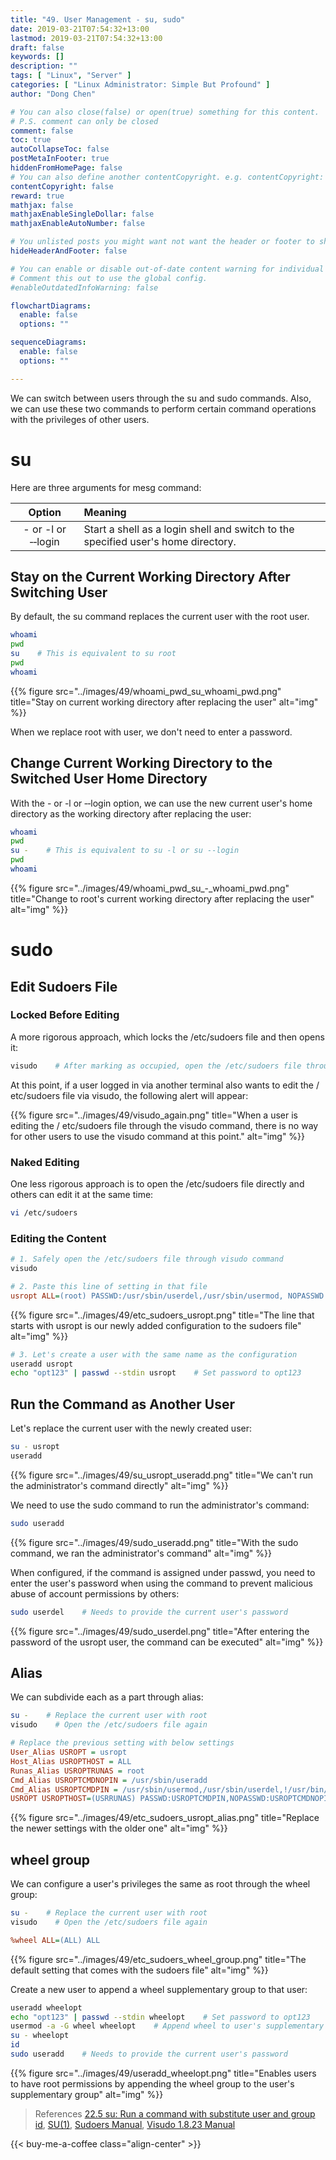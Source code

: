 ```yaml
---
title: "49. User Management - su, sudo"
date: 2019-03-21T07:54:32+13:00
lastmod: 2019-03-21T07:54:32+13:00
draft: false
keywords: []
description: ""
tags: [ "Linux", "Server" ]
categories: [ "Linux Administrator: Simple But Profound" ]
author: "Dong Chen"

# You can also close(false) or open(true) something for this content.
# P.S. comment can only be closed
comment: false
toc: true
autoCollapseToc: false
postMetaInFooter: true
hiddenFromHomePage: false
# You can also define another contentCopyright. e.g. contentCopyright: "This is another copyright."
contentCopyright: false
reward: true
mathjax: false
mathjaxEnableSingleDollar: false
mathjaxEnableAutoNumber: false

# You unlisted posts you might want not want the header or footer to show
hideHeaderAndFooter: false

# You can enable or disable out-of-date content warning for individual post.
# Comment this out to use the global config.
#enableOutdatedInfoWarning: false

flowchartDiagrams:
  enable: false
  options: ""

sequenceDiagrams: 
  enable: false
  options: ""

---
```


We can switch between users through the su and sudo commands. Also, we can use these two commands to perform certain command operations with the privileges of other users.

<!--more-->

# su

Here are three arguments for mesg command:

| Option | Meaning |
|:---------------:|:---------------|
| - or -l or &#8209;&#8209;login | Start a shell as a login shell and switch to the specified user's home directory. |

## Stay on the Current Working Directory After Switching User

By default, the su command replaces the current user with the root user.

```bash
whoami
pwd
su    # This is equivalent to su root
pwd
whoami
```

{{% figure src="../images/49/whoami_pwd_su_whoami_pwd.png" title="Stay on current working directory after replacing the user" alt="img" %}}

When we replace root with user, we don't need to enter a password.

## Change Current Working Directory to the Switched User Home Directory

With the - or -l or &#8209;&#8209;login option, we can use the new current user's home directory as the working directory after replacing the user:

```bash
whoami
pwd
su -    # This is equivalent to su -l or su --login
pwd
whoami
```

{{% figure src="../images/49/whoami_pwd_su_-_whoami_pwd.png" title="Change to root's current working directory after replacing the user" alt="img" %}}

# sudo

## Edit Sudoers File

### Locked Before Editing

A more rigorous approach, which locks the /etc/sudoers file and then opens it:

```bash
visudo    # After marking as occupied, open the /etc/sudoers file through the vi editor
```

At this point, if a user logged in via another terminal also wants to edit the / etc/sudoers file via visudo, the following alert will appear:

{{% figure src="../images/49/visudo_again.png" title="When a user is editing the / etc/sudoers file through the visudo command, there is no way for other users to use the visudo command at this point." alt="img" %}}

### Naked Editing

One less rigorous approach is to open the /etc/sudoers file directly and others can edit it at the same time:

```bash
vi /etc/sudoers
```

### Editing the Content

```bash
# 1. Safely open the /etc/sudoers file through visudo command
visudo
```

```ini
# 2. Paste this line of setting in that file
usropt ALL=(root) PASSWD:/usr/sbin/userdel,/usr/sbin/usermod, NOPASSWD:/usr/sbin/useradd
```

{{% figure src="../images/49/etc_sudoers_usropt.png" title="The line that starts with usropt is our newly added configuration to the sudoers file" alt="img" %}}

```bash
# 3. Let's create a user with the same name as the configuration
useradd usropt
echo "opt123" | passwd --stdin usropt    # Set password to opt123
```

## Run the Command as Another User

Let's replace the current user with the newly created user:

```bash
su - usropt
useradd
```

{{% figure src="../images/49/su_usropt_useradd.png" title="We can't run the administrator's command directly" alt="img" %}}

We need to use the sudo command to run the administrator's command:

```bash
sudo useradd
```

{{% figure src="../images/49/sudo_useradd.png" title="With the sudo command, we ran the administrator's command" alt="img" %}}

When configured, if the command is assigned under passwd, you need to enter the user's password when using the command to prevent malicious abuse of account permissions by others:

```bash
sudo userdel    # Needs to provide the current user's password
```

{{% figure src="../images/49/sudo_userdel.png" title="After entering the password of the usropt user, the command can be executed" alt="img" %}}

## Alias

We can subdivide each as a part through alias:

```bash
su -    # Replace the current user with root
visudo    # Open the /etc/sudoers file again
```

```ini
# Replace the previous setting with below settings
User_Alias USROPT = usropt
Host_Alias USROPTHOST = ALL
Runas_Alias USROPTRUNAS = root
Cmd_Alias USROPTCMDNOPIN = /usr/sbin/useradd
Cmd_Alias USROPTCMDPIN = /usr/sbin/usermod,/usr/sbin/userdel,!/usr/bin/passwd root,/usr/bin/passwd [A-Za-z]*
USROPT USROPTHOST=(USRRUNAS) PASSWD:USROPTCMDPIN,NOPASSWD:USROPTCMDNOPIN
```

{{% figure src="../images/49/etc_sudoers_usropt_alias.png" title="Replace the newer settings with the older one" alt="img" %}}

## wheel group

We can configure a user's privileges the same as root through the wheel group:

```bash
su -    # Replace the current user with root
visudo    # Open the /etc/sudoers file again
```

```ini
%wheel ALL=(ALL) ALL
```

{{% figure src="../images/49/etc_sudoers_wheel_group.png" title="The default setting that comes with the sudoers file" alt="img" %}}

Create a new user to append a wheel supplementary group to that user:

```bash
useradd wheelopt
echo "opt123" | passwd --stdin wheelopt    # Set password to opt123
usermod -a -G wheel wheelopt    # Append wheel to user's supplementary group
su - wheelopt
id
sudo useradd    # Needs to provide the current user's password
```

{{% figure src="../images/49/useradd_wheelopt.png" title="Enables users to have root permissions by appending the wheel group to the user's supplementary group" alt="img" %}}

> References
> [22.5 su: Run a command with substitute user and group id](https://ftp.gnu.org/old-gnu/Manuals/coreutils-4.5.4/html_node/coreutils_149.html),
> [SU(1)](http://man7.org/linux/man-pages/man1/su.1.html),
> [Sudoers Manual](https://www.sudo.ws/man/sudoers.man.html),
> [Visudo 1.8.23 Manual](https://www.sudo.ws/man/1.8.23/visudo.man.html)

<!-- Buy Me a Coffee Button -->
{{< buy-me-a-coffee class="align-center" >}}
